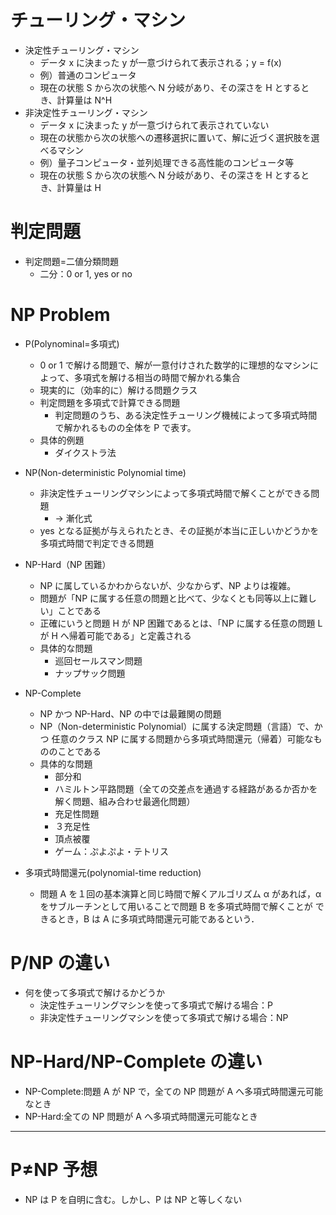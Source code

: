 # チューリング・マシン

- 決定性チューリング・マシン
  - データ x に決まった y が一意づけられて表示される；y = f(x)
  - 例）普通のコンピュータ
  - 現在の状態 S から次の状態へ N 分岐があり、その深さを H とするとき、計算量は N^H
- 非決定性チューリング・マシン
  - データ x に決まった y が一意づけられて表示されていない
  - 現在の状態から次の状態への遷移選択に置いて、解に近づく選択肢を選べるマシン
  - 例）量子コンピュータ・並列処理できる高性能のコンピュータ等
  - 現在の状態 S から次の状態へ N 分岐があり、その深さを H とするとき、計算量は H

# 判定問題

- 判定問題=二値分類問題
  - 二分：0 or 1, yes or no

# NP Problem

- P(Polynominal=多項式)

  - 0 or 1 で解ける問題で、解が一意付けされた数学的に理想的なマシンによって、多項式を解ける相当の時間で解かれる集合
  - 現実的に（効率的に）解ける問題クラス
  - 判定問題を多項式で計算できる問題
    - 判定問題のうち、ある決定性チューリング機械によって多項式時間で解かれるものの全体を P で表す。
  - 具体的例題
    - ダイクストラ法

- NP(Non-deterministic Polynomial time)

  - 非決定性チューリングマシンによって多項式時間で解くことができる問題
    - → 漸化式
  - yes となる証拠が与えられたとき、その証拠が本当に正しいかどうかを多項式時間で判定できる問題

- NP-Hard（NP 困難）
  - NP に属しているかわからないが、少なからず、NP よりは複雑。
  - 問題が「NP に属する任意の問題と比べて、少なくとも同等以上に難しい」ことである
  - 正確にいうと問題 H が NP 困難であるとは、「NP に属する任意の問題 L が H へ帰着可能である」と定義される
  - 具体的な問題
    - 巡回セールスマン問題
    - ナップサック問題
- NP-Complete

  - NP かつ NP-Hard、NP の中では最難関の問題
  - NP（Non-deterministic Polynomial）に属する決定問題（言語）で、かつ 任意のクラス NP に属する問題から多項式時間還元（帰着）可能なもののことである
  - 具体的な問題
    - 部分和
    - ハミルトン平路問題（全ての交差点を通過する経路があるか否かを解く問題、組み合わせ最適化問題）
    - 充足性問題
    - ３充足性
    - 頂点被覆
    - ゲーム：ぷよぷよ・テトリス

- 多項式時間還元(polynomial-time reduction)
  - 問題 A を１回の基本演算と同じ時間で解くアルゴリズム α があれば，α をサブルーチンとして用いることで問題 B を多項式時間で解くことが できるとき，B は A に多項式時間還元可能であるという．

# P/NP の違い

- 何を使って多項式で解けるかどうか
  - 決定性チューリングマシンを使って多項式で解ける場合：P
  - 非決定性チューリングマシンを使って多項式で解ける場合：NP

# NP-Hard/NP-Complete の違い

- NP-Complete:問題 A が NP で，全ての NP 問題が A へ多項式時間還元可能なとき
- NP-Hard:全ての NP 問題が A へ多項式時間還元可能なとき

---

# P≠NP 予想

- NP は P を自明に含む。しかし、P は NP と等しくない
